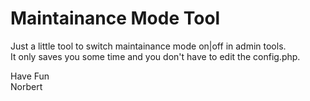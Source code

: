 Maintainance Mode Tool
========================== 

Just a little tool to switch maintainance mode on|off in admin tools.   
It only saves you some time and you don't have to edit the config.php.

Have Fun  
Norbert
